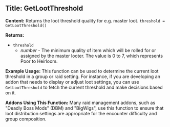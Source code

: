 ## Title: GetLootThreshold

**Content:**
Returns the loot threshold quality for e.g. master loot.
`threshold = GetLootThreshold()`

**Returns:**
- `threshold`
  - *number* - The minimum quality of item which will be rolled for or assigned by the master looter. The value is 0 to 7, which represents Poor to Heirloom.

**Example Usage:**
This function can be used to determine the current loot threshold in a group or raid setting. For instance, if you are developing an addon that needs to display or adjust loot settings, you can use `GetLootThreshold` to fetch the current threshold and make decisions based on it.

**Addons Using This Function:**
Many raid management addons, such as "Deadly Boss Mods" (DBM) and "BigWigs", use this function to ensure that loot distribution settings are appropriate for the encounter difficulty and group composition.